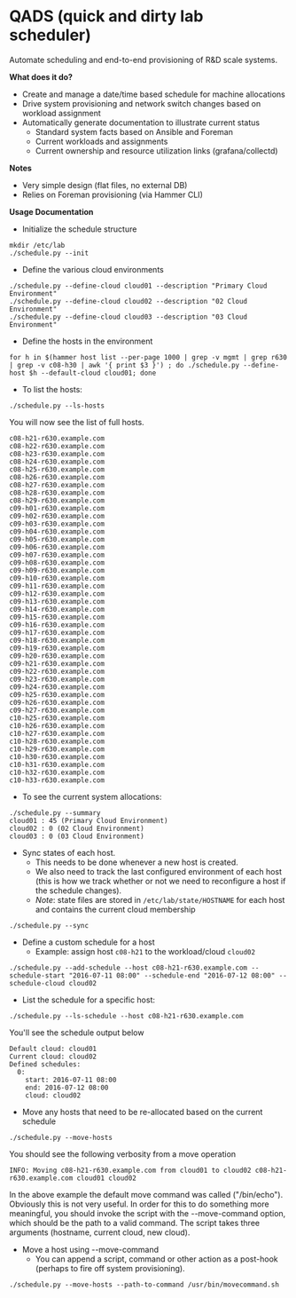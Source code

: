 QADS (quick and dirty lab scheduler)
====================================

Automate scheduling and end-to-end provisioning of R&D scale systems.

**What does it do?**
   - Create and manage a date/time based schedule for machine allocations
   - Drive system provisioning and network switch changes based on workload assignment
   - Automatically generate documentation to illustrate current status
     * Standard system facts based on Ansible and Foreman
     * Current workloads and assignments
     * Current ownership and resource utilization links (grafana/collectd) 

**Notes**
   - Very simple design (flat files, no external DB)
   - Relies on Foreman provisioning (via Hammer CLI)

**Usage Documentation**
   - Initialize the schedule structure

```
mkdir /etc/lab
./schedule.py --init
```

   - Define the various cloud environments

```
./schedule.py --define-cloud cloud01 --description "Primary Cloud Environment"
./schedule.py --define-cloud cloud02 --description "02 Cloud Environment"
./schedule.py --define-cloud cloud03 --description "03 Cloud Environment"
```

   - Define the hosts in the environment

```
for h in $(hammer host list --per-page 1000 | grep -v mgmt | grep r630 | grep -v c08-h30 | awk '{ print $3 }') ; do ./schedule.py --define-host $h --default-cloud cloud01; done
```

   - To list the hosts:

```
./schedule.py --ls-hosts
```
You will now see the list of full hosts.

```
c08-h21-r630.example.com
c08-h22-r630.example.com
c08-h23-r630.example.com
c08-h24-r630.example.com
c08-h25-r630.example.com
c08-h26-r630.example.com
c08-h27-r630.example.com
c08-h28-r630.example.com
c08-h29-r630.example.com
c09-h01-r630.example.com
c09-h02-r630.example.com
c09-h03-r630.example.com
c09-h04-r630.example.com
c09-h05-r630.example.com
c09-h06-r630.example.com
c09-h07-r630.example.com
c09-h08-r630.example.com
c09-h09-r630.example.com
c09-h10-r630.example.com
c09-h11-r630.example.com
c09-h12-r630.example.com
c09-h13-r630.example.com
c09-h14-r630.example.com
c09-h15-r630.example.com
c09-h16-r630.example.com
c09-h17-r630.example.com
c09-h18-r630.example.com
c09-h19-r630.example.com
c09-h20-r630.example.com
c09-h21-r630.example.com
c09-h22-r630.example.com
c09-h23-r630.example.com
c09-h24-r630.example.com
c09-h25-r630.example.com
c09-h26-r630.example.com
c09-h27-r630.example.com
c10-h25-r630.example.com
c10-h26-r630.example.com
c10-h27-r630.example.com
c10-h28-r630.example.com
c10-h29-r630.example.com
c10-h30-r630.example.com
c10-h31-r630.example.com
c10-h32-r630.example.com
c10-h33-r630.example.com
```

   - To see the current system allocations:

```
./schedule.py --summary
cloud01 : 45 (Primary Cloud Environment)
cloud02 : 0 (02 Cloud Environment)
cloud03 : 0 (03 Cloud Environment)
```

   - Sync states of each host.
     - This needs to be done whenever a new host is created.
     - We also need to track the last configured environment of each host (this is how we track whether or not we need to reconfigure a host if the schedule changes).
     - *Note*: state files are stored in ```/etc/lab/state/HOSTNAME``` for each host and contains the current cloud membership

```
./schedule.py --sync
```

   - Define a custom schedule for a host
     - Example: assign host ```c08-h21``` to the workload/cloud ```cloud02```

```
./schedule.py --add-schedule --host c08-h21-r630.example.com --schedule-start "2016-07-11 08:00" --schedule-end "2016-07-12 08:00" --schedule-cloud cloud02
```

   - List the schedule for a specific host:

```
./schedule.py --ls-schedule --host c08-h21-r630.example.com
```

You'll see the schedule output below

```
Default cloud: cloud01
Current cloud: cloud02
Defined schedules:
  0:
    start: 2016-07-11 08:00
    end: 2016-07-12 08:00
    cloud: cloud02
```

   - Move any hosts that need to be re-allocated based on the current schedule

```
./schedule.py --move-hosts
```

You should see the following verbosity from a move operation

```
INFO: Moving c08-h21-r630.example.com from cloud01 to cloud02 c08-h21-r630.example.com cloud01 cloud02
```

In the above example the default move command was called ("/bin/echo").  Obviously this is not very useful.  In order for this to do something more meaningful, you should invoke the script with the --move-command option, which should be the path to a valid command.  The script takes three arguments (hostname, current cloud, new cloud).


   - Move a host using --move-command
     - You can append a script, command or other action as a post-hook (perhaps to fire off system provisioning).

```
./schedule.py --move-hosts --path-to-command /usr/bin/movecommand.sh
```

